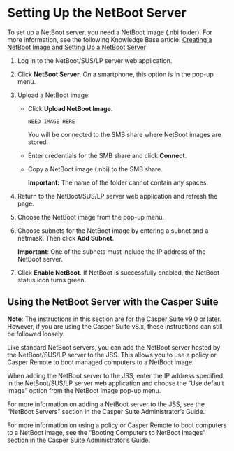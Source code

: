 # Setting Up the NetBoot Server
To set up a NetBoot server, you need a NetBoot image (.nbi folder). For more information, see the following Knowledge Base article:[Creating a NetBoot Image and Setting Up a NetBoot Server](https://jamfnation.jamfsoftware.com/article.html?id=307)

1. Log in to the NetBoot/SUS/LP server web application.2. Click **NetBoot Server**.On a smartphone, this option is in the pop-up menu.3. Upload a NetBoot image:	* Click **Upload NetBoot Image**.

		```
		NEED IMAGE HERE
		```		You will be connected to the SMB share where NetBoot images are stored.	* Enter credentials for the SMB share and click **Connect**.	* Copy a NetBoot image (.nbi) to the SMB share.

		**Important:** The name of the folder cannot contain any spaces.4. Return to the NetBoot/SUS/LP server web application and refresh the page.5. Choose the NetBoot image from the pop-up menu.6. Choose subnets for the NetBoot image by entering a subnet and a netmask. Then click **Add Subnet**. 

	**Important**: One of the subnets must include the IP address of the NetBoot server.7. Click **Enable NetBoot**. If NetBoot is successfully enabled, the NetBoot status icon turns green.

## Using the NetBoot Server with the Casper Suite**Note**: The instructions in this section are for the Casper Suite v9.0 or later. However, if you are using the Casper Suite v8.x, these instructions can still be followed loosely.
Like standard NetBoot servers, you can add the NetBoot server hosted by the NetBoot/SUS/LP server to the JSS. This allows you to use a policy or Casper Remote to boot managed computers to a NetBoot image.
When adding the NetBoot server to the JSS, enter the IP address specified in the NetBoot/SUS/LP server web application and choose the “Use default image” option from the NetBoot Image pop-up menu.
For more information on adding a NetBoot server to the JSS, see the “NetBoot Servers” section in the Casper Suite Administrator’s Guide.
For more information on using a policy or Casper Remote to boot computers to a NetBoot image, see the “Booting Computers to NetBoot Images” section in the Casper Suite Administrator’s Guide.